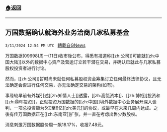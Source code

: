 ###  [:house:返回](README.md)
---


## 万国数据确认就海外业务洽商几家私募基金
`3/11/2024 12:54 PM UTC ` [轉載自GNews](https://gnews.org/articles/2384474)

万国数据(09698)周一(11日)收市後公布，得悉有报道称[[zh:公司]]可能就[[zh:中国大陆]]以外的数据中心资产及营运订立若干潜在交易，并确认已就此与几家私募股权投资者进行讨论。

然而，[[zh:公司]]暂时尚未就任何私募股权资金筹集订立任何最终法律协议，且无法确定会否进行任何交易，亦无法确定交易的架构(如有)。

事缘较早前有外媒引述[[zh:知情人士]]透露，[[zh:高瓴资本]]、[[zh:博裕]]投资和[[zh:鼎晖投资]]，正就投资万国数据的[[zh:中国]]境外数据中心业务展开深入谈判，一项总投资额为5亿至6亿[[zh:美元]]的协议，或最早在未来几周内达成。之後有传万国数据正在[[zh:东南亚]]扩张，并一直在考虑出售少数股权。

消息刺激万国数据股价周一飙18.17%，收报7.48元。
